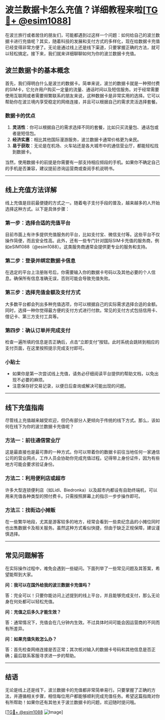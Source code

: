 # 波兰数据卡怎么充值？详细教程来啦[[TG💪+ @esim1088](https://t.me/s/esim1088)]

在波兰旅行或者居住的朋友们，可能都遇到过这样一个问题：如何给自己的波兰数据卡进行充值呢？其实，随着科技的发展和支付方式的多样化，现在给数据卡充值已经变得非常方便了。无论是通过线上还是线下渠道，只要掌握正确的方法，就可以轻松搞定。接下来，我们就来详细聊聊如何为你的波兰数据卡充值。

## 波兰数据卡的基本概念

首先，我们得明白什么是波兰的数据卡。简单来说，波兰的数据卡就是一种预付费的SIM卡，它允许用户购买一定量的流量、通话时间以及短信服务。对于经常需要使用互联网或者需要频繁联系的朋友来说，这种数据卡是非常实用的选择。它可以帮助你在波兰境内享受稳定的网络连接，并且可以根据自己的需求灵活选择套餐。

### 数据卡的优点

1. **灵活性**：你可以根据自己的需求选择不同的套餐，比如只买流量包、通话包或者是短信包。
2. **经济实惠**：相比其他国际漫游服务，波兰数据卡通常价格更为亲民。
3. **易于获取**：无论是在机场、火车站还是各大城市中的通信营业厅，都能轻松找到数据卡。

当然，使用数据卡的前提是你需要有一部支持相应频段的手机。如果你不确定自己的手机是否兼容，建议提前咨询运营商或查阅手机说明书。

---

## 线上充值方法详解

线上充值是目前最便捷的方式之一。随着电子支付手段的普及，越来越多的人开始选择这种方式。以下是具体步骤：

### 第一步：选择合适的充值平台

目前市面上有许多提供充值服务的平台，比如支付宝、微信支付等。这些平台不仅操作简便，而且安全性高。此外，还有一些专门针对国际SIM卡充值的服务商，例如eSIM1088（@esim1088）。这类服务商通常会提供更专业的服务和支持。

### 第二步：登录并绑定数据卡信息

在选定的平台上注册账号后，你需要输入你的数据卡号码以及其他必要的个人信息。确保所有信息准确无误，否则可能会导致充值失败。

### 第三步：选择充值金额及支付方式

大多数平台都会列出多种充值选项，你可以根据自己的实际需求选择合适的金额。同时，选择一种你觉得最方便的支付方式进行付款。常见的支付方式包括信用卡、借记卡、第三方支付工具等。

### 第四步：确认订单并完成支付

检查一遍所填的信息是否正确后，点击“立即支付”按钮。此时系统会跳转到相应的支付页面，在这里按照提示完成支付即可。

### 小贴士

- 如果你是第一次尝试线上充值，请务必仔细阅读平台提供的帮助文档，以免出现不必要的麻烦。
- 注意保存好交易记录，以便日后查询或解决可能出现的问题。

---

## 线下充值指南

尽管线上充值越来越受欢迎，但仍有部分人更倾向于传统的线下方式。那么，该如何在线下为你的波兰数据卡充值呢？

### 方法一：前往通信营业厅

这是最直接也是最可靠的一种方式。你可以带着你的数据卡前往当地任何一家通信公司的营业网点，工作人员会协助你完成充值过程。记得带上身份证件，因为有些地方可能会要求验证身份。

### 方法二：利用便利店或超市

许多大型连锁便利店（如Lidl、Biedronka）以及超市内都设有自助终端机，可以用来充值各种类型的预付费卡。只需按照屏幕上的指示一步步操作即可。

### 方法三：找街边小摊贩

在一些繁华地段，尤其是游客较多的地方，经常会看到一些卖纪念品的小摊位同时也出售数据卡及相关服务。虽然这种方式看似快捷，但由于缺乏正规保障，建议谨慎选择。

---

## 常见问题解答

在实际操作过程中，难免会遇到一些疑问。下面列举了一些常见问题及其答案，希望能帮到大家。

**问：我可以在国外给我的波兰数据卡充值吗？**

答：完全可以！只要你能访问上述提到的线上平台，并且能够完成支付，那么无论身在何处都可以轻松充值。

**问：充值之后多久才能生效？**

答：通常情况下，充值会在几分钟内生效。不过具体时间可能会因运营商的不同而有所差异。

**问：如果充值失败怎么办？**

答：首先检查网络连接是否正常；其次核对输入的数据卡号码和其他信息是否正确；最后联系客服寻求进一步的帮助。

---

## 结语

无论是线上还是线下，波兰数据卡的充值都非常简单易行。只要掌握了正确的方法，并遵循相关步骤，相信每位用户都能够顺利完成充值任务。希望这篇指南对你有所帮助！如果你还有其他关于波兰数据卡的问题，欢迎随时提问哦。

[[TG💪+ @esim1088](https://t.me/s/esim1088) ![Image](https://i.postimg.cc/4NQfJmqS/Snipaste-2025-05-13-00-14-12.png)]